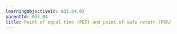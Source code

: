 ```yaml
---
learningObjectiveId: 033.04.03
parentId: 033.04
title: Point of equal time (PET) and point of safe return (PSR)
---
```



